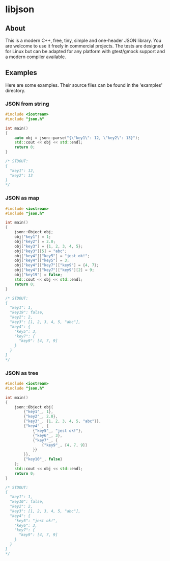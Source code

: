 # libjson

## About 
This is a modern C++, free, tiny, simple and one-header JSON library. You are welcome to use it freely in commercial projects.
The tests are designed for Linux but can be adapted for any platform with gtest/gmock support and a modern compiler available.

## Examples
Here are some examples. Their source files can be found in the 'examples' directory.

### JSON from string
```c++
#include <iostream>
#include "json.h"

int main()
{
    auto obj = json::parse("{\"key1\": 12, \"key2\": 13}");
    std::cout << obj << std::endl;
    return 0;
}

/* STDOUT:
{
  "key1": 12,
  "key2": 13
}
*/
```

### JSON as map
```c++
#include <iostream>
#include "json.h"

int main()
{
    json::Object obj;
    obj["key1"] = 1;
    obj["key2"] = 2.0;
    obj["key3"] = {1, 2, 3, 4, 5};
    obj["key3"][5] = "abc";
    obj["key4"]["key5"] = "jest ok!";
    obj["key4"]["key5"] = 3;
    obj["key4"]["key7"]["key9"] = {4, 7};
    obj["key4"]["key7"]["key9"][2] = 9;
    obj["key19"] = false;
    std::cout << obj << std::endl;
    return 0;
}

/* STDOUT:
{
  "key1": 1,
  "key19": false,
  "key2": 2,
  "key3": [1, 2, 3, 4, 5, "abc"],
  "key4": {
    "key5": 3,
    "key7": {
      "key9": [4, 7, 9]
    }
  }
}
*/
```
### JSON as tree

```c++
#include <iostream>
#include "json.h"

int main()
{
    json::Object obj{
        {"key1"_, 1},
        {"key2"_, 2.0},
        {"key3"_, {1, 2, 3, 4, 5, "abc"}},
        {"key4"_, {
            {"key5"_, "jest ok!"},
            {"key6"_, 3},
            {"key7"_, {
                {"key9"_, {4, 7, 9}}
            }}
        }},
        {"key10"_, false}
    };
    std::cout << obj << std::endl;
    return 0;
}

/* STDOUT:
{
  "key1": 1,
  "key10": false,
  "key2": 2,
  "key3": [1, 2, 3, 4, 5, "abc"],
  "key4": {
    "key5": "jest ok!",
    "key6": 3,
    "key7": {
      "key9": [4, 7, 9]
    }
  }
}
*/
```
